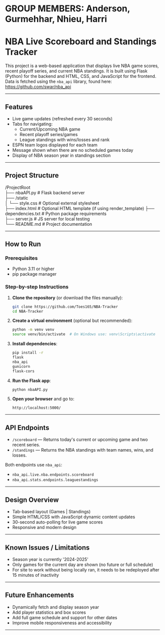 # GROUP MEMBERS: Anderson, Gurmehhar, Nhieu, Harri

# NBA Live Scoreboard and Standings Tracker

This project is a web-based application that displays live NBA game scores, recent playoff series, and current NBA standings. It is built using Flask (Python) for the backend and HTML, CSS, and JavaScript for the frontend. Data is fetched using the `nba_api` library, found here: https://github.com/swar/nba_api

---

## Features

- Live game updates (refreshed every 30 seconds)
- Tabs for navigating:
  - Current/Upcoming NBA game
  - Recent playoff series/games
  - League standings with wins/losses and rank
- ESPN team logos displayed for each team
- Message shown when there are no scheduled games today
- Display of NBA season year in standings section

---

## Project Structure

/ProjectRoot  
├── nbaAPI.py                 # Flask backend server  
├── /static  
│   └── style.css          # Optional external stylesheet  
├── index.html             # Optional HTML template (if using render_template) 
├── dependencies.txt       # Python package requirements  
├── server.js              # JS server for local testing  
└── README.md              # Project documentation

---

## How to Run

### Prerequisites

- Python 3.11 or higher
- pip package manager

### Step-by-step Instructions

1. **Clone the repository** (or download the files manually):
   ```bash
   git clone https://github.com/Toes165/NBA-Tracker
   cd NBA-Tracker
   ```

2. **Create a virtual environment** (optional but recommended):
   ```bash
   python -m venv venv
   source venv/bin/activate  # On Windows use: venv\Scripts\activate
   ```

3. **Install dependencies**:
   ```bash
   pip install -r 
   flask
   nba_api
   gunicorn
   flask-cors
   ```

4. **Run the Flask app**:
   ```bash
   python nbaAPI.py
   ```

5. **Open your browser** and go to:
   ```
   http://localhost:5000/
   ```

---

## API Endpoints

- `/scoreboard` — Returns today's current or upcoming game and two recent series.
- `/standings` — Returns the NBA standings with team names, wins, and losses.

Both endpoints use `nba_api`:
- `nba_api.live.nba.endpoints.scoreboard`
- `nba_api.stats.endpoints.leaguestandings`

---

## Design Overview

- Tab-based layout (Games | Standings)
- Simple HTML/CSS with JavaScript dynamic content updates
- 30-second auto-polling for live game scores
- Responsive and modern design

---

## Known Issues / Limitations

- Season year is currently '2024-2025'
- Only games for the current day are shown (no future or full schedule)
- For site to work without being locally ran, it needs to be redeployed after 15 minutes of inactivity
---

## Future Enhancements

- Dynamically fetch and display season year
- Add player statistics and box scores
- Add full game schedule and support for other dates
- Improve mobile responsiveness and accessibility

---





